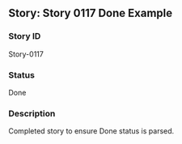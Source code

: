 ## Story: Story 0117 Done Example

### Story ID

Story-0117

### Status

Done

### Description

Completed story to ensure Done status is parsed.


